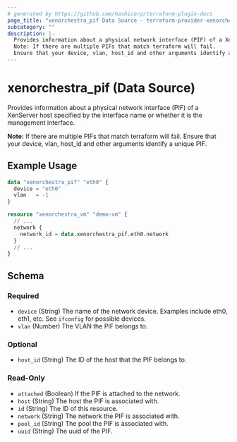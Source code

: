 ```yaml
---
# generated by https://github.com/hashicorp/terraform-plugin-docs
page_title: "xenorchestra_pif Data Source - terraform-provider-xenorchestra"
subcategory: ""
description: |-
  Provides information about a physical network interface (PIF) of a XenServer host specified by the interface name or whether it is the management interface.
  Note: If there are multiple PIFs that match terraform will fail.
  Ensure that your device, vlan, host_id and other arguments identify a unique PIF.
---
```


# xenorchestra_pif (Data Source)

Provides information about a physical network interface (PIF) of a XenServer host specified by the interface name or whether it is the management interface.

**Note:** If there are multiple PIFs that match terraform will fail.
Ensure that your device, vlan, host_id and other arguments identify a unique PIF.

## Example Usage

```terraform
data "xenorchestra_pif" "eth0" {
  device = "eth0"
  vlan   = -1
}

resource "xenorchestra_vm" "demo-vm" {
  // ...
  network {
    network_id = data.xenorchestra_pif.eth0.network
  }
  // ...
}
```

<!-- schema generated by tfplugindocs -->
## Schema

### Required

- `device` (String) The name of the network device. Examples include eth0, eth1, etc. See `ifconfig` for possible devices.
- `vlan` (Number) The VLAN the PIF belongs to.

### Optional

- `host_id` (String) The ID of the host that the PIF belongs to.

### Read-Only

- `attached` (Boolean) If the PIF is attached to the network.
- `host` (String) The host the PIF is associated with.
- `id` (String) The ID of this resource.
- `network` (String) The network the PIF is associated with.
- `pool_id` (String) The pool the PIF is associated with.
- `uuid` (String) The uuid of the PIF.
